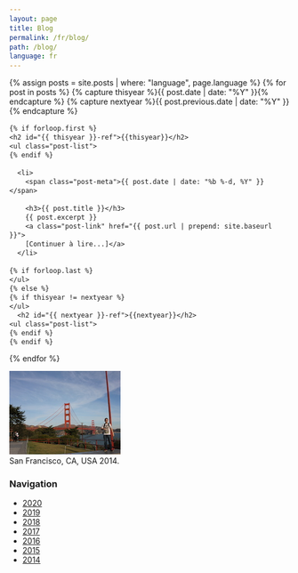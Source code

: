 ```yaml
---
layout: page
title: Blog
permalink: /fr/blog/
path: /blog/
language: fr
---
```


<div class="page-col-wrapper">
  <div class="page-col page-col-1">
  {% assign posts = site.posts | where: "language", page.language %}
  {% for post in posts %}
    {% capture thisyear %}{{ post.date | date: "%Y" }}{% endcapture %}
    {% capture nextyear %}{{ post.previous.date | date: "%Y" }}{% endcapture %}

    {% if forloop.first %}
    <h2 id="{{ thisyear }}-ref">{{thisyear}}</h2>
    <ul class="post-list">
    {% endif %}

      <li>
        <span class="post-meta">{{ post.date | date: "%b %-d, %Y" }}</span>

        <h3>{{ post.title }}</h3>
        {{ post.excerpt }}
        <a class="post-link" href="{{ post.url | prepend: site.baseurl }}">
        [Continuer à lire...]</a>
      </li>

    {% if forloop.last %}
    </ul>
    {% else %}
    {% if thisyear != nextyear %}
    </ul>
      <h2 id="{{ nextyear }}-ref">{{nextyear}}</h2>
    <ul class="post-list">
    {% endif %}
    {% endif %}
  {% endfor %}
  </div>
  <div class="page-col page-col-2">
    <p><img src="/images/san-francisco.jpg" alt="San Francisco, CA, USA 2014."
    width="200" height="150" /><br />
    San Francisco, CA, USA 2014.</p>
    <h3>Navigation</h3>
    <ul class="navigation">
      <li><a href="#2020-ref">2020</a></li>
      <li><a href="#2019-ref">2019</a></li>
      <li><a href="#2018-ref">2018</a></li>
      <li><a href="#2017-ref">2017</a></li>
      <li><a href="#2016-ref">2016</a></li>
      <li><a href="#2015-ref">2015</a></li>
      <li><a href="#2014-ref">2014</a></li>
    </ul>
  </div>
</div>
